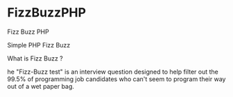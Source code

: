 FizzBuzzPHP
===========

Fizz Buzz PHP

Simple PHP Fizz Buzz

What is Fizz Buzz ?

he "Fizz-Buzz test" is an interview question designed to help filter out the 99.5% of programming job candidates who can't seem to program their way out of a wet paper bag.
